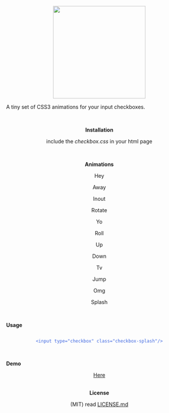 <p align="center">
<img src="https://raw.githubusercontent.com/720kb/checkbox.css/gh-pages/logo.png" width="250"/>
</p>
<p align="center" style="text-align:center">

A tiny set of CSS3 animations for your input checkboxes.

</p>
<br/>
<p align="center" style="text-align:center">
<b>Installation</b>
</p>
<p align="center" style="text-align:center">
include the <i>checkbox.css</i> in your html page
</p>
<br/>
<p align="center" style="text-align:center">
<b>Animations</b>
</p>

<p align="center" style="text-align:center">
Hey
</p>

<p align="center" style="text-align:center">
Away
</p>

<p align="center" style="text-align:center">
Inout
</p>

<p align="center" style="text-align:center">
Rotate
</p>

<p align="center" style="text-align:center">
Yo
</p>

<p align="center" style="text-align:center">
Roll
</p>

<p align="center" style="text-align:center">
Up
</p>

<p align="center" style="text-align:center">
Down
</p>

<p align="center" style="text-align:center">
Tv
</p>

<p align="center" style="text-align:center">
Jump
</p>

<p align="center" style="text-align:center">
Omg
</p>

<p align="center" style="text-align:center">
Splash
</p>

<br/>
<p align="center" style="text-align:center">

<b>Usage</b>

</p>

<p align="center" style="text-align:center">

<code style="color:royalblue">
&#x3C;input type="checkbox" class="checkbox-splash"/&#x3E;
</code>

</p>

<br/>
<p align="center" style="text-align:center">

<b>Demo</b>
</p>
<p align="center" style="text-align:center">
<a href="https://720kb.github.io/checkbox.css">Here</a>
</p>
<p align="center" style="text-align:center">
<br/>
<b>License</b>
</p>

<p align="center" style="text-align:center">
(MIT) read <a href="https://github.com/720kb/checkbox.css/blob/gh-pages/LICENSE.md">LICENSE.md</a>
</p>

